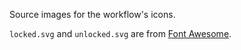 
Source images for the workflow's icons.

`locked.svg` and `unlocked.svg` are from [Font Awesome][font-awesome].


[font-awesome]: http://fontawesome.io/
